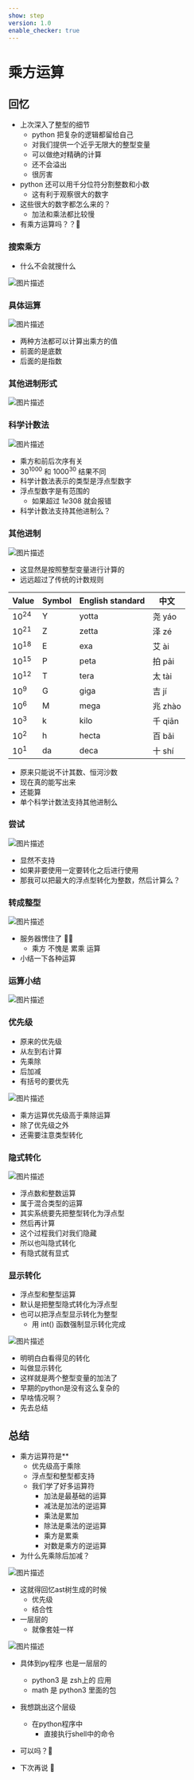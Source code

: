```yaml
---
show: step
version: 1.0
enable_checker: true
---
```


# 乘方运算

## 回忆

- 上次深入了整型的细节
  - python 把复杂的逻辑都留给自己
  - 对我们提供一个近乎无限大的整型变量
  - 可以做绝对精确的计算
  - 还不会溢出
  - 很厉害
- python 还可以用千分位符分割整数和小数
  - 这有利于观察很大的数字
- 这些很大的数字都怎么来的？
  - 加法和乘法都比较慢
- 有乘方运算吗？？🤪

### 搜索乘方

- 什么不会就搜什么

![图片描述](https://doc.shiyanlou.com/courses/uid1190679-20210821-1629513613166)

### 具体运算

![图片描述](https://doc.shiyanlou.com/courses/uid1190679-20210821-1629513691844)

- 两种方法都可以计算出乘方的值
- 前面的是底数
- 后面的是指数

### 其他进制形式

![图片描述](https://doc.shiyanlou.com/courses/uid1190679-20210821-1629544273081)

### 科学计数法

![图片描述](https://doc.shiyanlou.com/courses/uid1190679-20210821-1629545434702)

- 乘方和前后次序有关
- 30<sup>1000</sup> 和 1000<sup>30</sup> 结果不同
- 科学计数法表示的类型是浮点型数字
- 浮点型数字是有范围的
	- 如果超过 $1e308$ 就会报错
- 科学计数法支持其他进制么？

### 其他进制 

![图片描述](https://doc.shiyanlou.com/courses/uid1190679-20210821-1629545703260)

- 这显然是按照整型变量进行计算的
- 远远超过了传统的计数规则

 | Value	| Symbol | English standard | 中文  |
|  ----  | ----  | ---- | ---- | 
| 10<sup>24	</sup>| Y	 | yotta | 尧 yáo |
| 10<sup>21	</sup>| Z	 | zetta | 泽 zé |
| 10<sup>18	</sup>| E	 | exa	 | 艾 ài |
| 10<sup>15	</sup>| P	 | peta	 | 拍 pāi |
| 10<sup>12	</sup>| T	 | tera	 | 太 tài |
| 10<sup>9	</sup>| G	 | giga	 | 吉 jí |
| 10<sup>6	</sup>| M	 | mega	 | 兆 zhào |
| 10<sup>3	</sup>| k	 | kilo	 | 千 qiān |
| 10<sup>2	</sup>| h	 | hecta | 	百 bǎi |
| 10<sup>1	</sup>| da | deca	 | 十 shí |

- 原来只能说不计其数、恒河沙数
- 现在真的能写出来
- 还能算
- 单个科学计数法支持其他进制么

### 尝试

![图片描述](https://doc.shiyanlou.com/courses/uid1190679-20210821-1629545846579)

- 显然不支持
- 如果非要使用一定要转化之后进行使用
- 那我可以把最大的浮点型转化为整数，然后计算么？

### 转成整型

![图片描述](https://doc.shiyanlou.com/courses/uid1190679-20210821-1629514227901)

- 服务器愣住了 😵‍💫
	- 乘方 不愧是 累乘 运算
- 小结一下各种运算

### 运算小结

![图片描述](https://doc.shiyanlou.com/courses/uid1190679-20230217-1676588480242)

### 优先级

- 原来的优先级
- 从左到右计算
- 先乘除
- 后加减
- 有括号的要优先

![图片描述](https://doc.shiyanlou.com/courses/uid1190679-20210821-1629546051490)

- 乘方运算优先级高于乘除运算
- 除了优先级之外
- 还需要注意类型转化

### 隐式转化

![图片描述](https://doc.shiyanlou.com/courses/uid1190679-20211101-1635759274938)

- 浮点数和整数运算
- 属于混合类型的运算
- 其实系统要先把整型转化为浮点型
- 然后再计算
- 这个过程我们对我们隐藏
- 所以也叫隐式转化
- 有隐式就有显式

### 显示转化

- 浮点型和整型运算
- 默认是把整型隐式转化为浮点型
- 也可以把浮点型显示转化为整型
  - 用 int() 函数强制显示转化完成

![图片描述](https://doc.shiyanlou.com/courses/uid1190679-20211003-1633224050949)

- 明明白白看得见的转化
- 叫做显示转化
- 这样就是两个整型变量的加法了
- 早期的python是没有这么复杂的
- 早啥情况啊？
- 先去总结

## 总结

- 乘方运算符是\*\*
  - 优先级高于乘除
  - 浮点型和整型都支持
  - 我们学了好多运算符
	- 加法是最基础的运算
	- 减法是加法的逆运算
	- 乘法是累加
	- 除法是乘法的逆运算
	- 乘方是累乘
	- 对数是乘方的逆运算
- 为什么先乘除后加减？

![图片描述](https://doc.shiyanlou.com/courses/uid1190679-20220928-1664360964427)

- 这就得回忆ast树生成的时候
	- 优先级
	- 结合性
- 一层层的
	- 就像套娃一样

![图片描述](https://doc.shiyanlou.com/courses/uid1190679-20230416-1681609809534)

- 具体到py程序 也是一层层的
	- python3 是 zsh上的 应用
	- math 是 python3 里面的包

- 我想跳出这个层级
	- 在python程序中
		- 直接执行shell中的命令
- 可以吗？🤔
- 下次再说 👋
